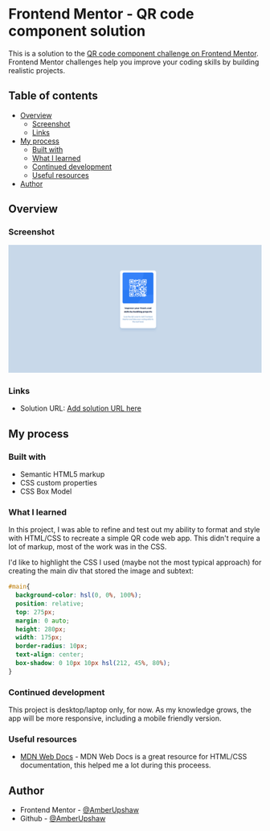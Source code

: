 # Frontend Mentor - QR code component solution

This is a solution to the [QR code component challenge on Frontend Mentor](https://www.frontendmentor.io/challenges/qr-code-component-iux_sIO_H). Frontend Mentor challenges help you improve your coding skills by building realistic projects. 

## Table of contents

- [Overview](#overview)
  - [Screenshot](#screenshot)
  - [Links](#links)
- [My process](#my-process)
  - [Built with](#built-with)
  - [What I learned](#what-i-learned)
  - [Continued development](#continued-development)
  - [Useful resources](#useful-resources)
- [Author](#author)

## Overview

### Screenshot

![](./screenshot.png)


### Links

- Solution URL: [Add solution URL here](https://your-solution-url.com)

## My process

### Built with

- Semantic HTML5 markup
- CSS custom properties
- CSS Box Model


### What I learned

In this project, I was able to refine and test out my ability to format and style with HTML/CSS to recreate a simple QR code web app. This didn't require a lot of markup, most of the work was in the CSS. 

I'd like to highlight the CSS I used (maybe not the most typical approach) for creating the main div that stored the image and subtext:

```css
#main{
  background-color: hsl(0, 0%, 100%);
  position: relative;
  top: 275px;
  margin: 0 auto;
  height: 280px;
  width: 175px;
  border-radius: 10px;
  text-align: center;
  box-shadow: 0 10px 10px hsl(212, 45%, 80%);
}
```


### Continued development

This project is desktop/laptop only, for now. As my knowledge grows, the app will be more responsive, including a mobile friendly version.

### Useful resources

- [MDN Web Docs](https://developer.mozilla.org/en-US/) - MDN Web Docs is a great resource for HTML/CSS documentation, this helped me a lot during this proceess.

## Author

- Frontend Mentor - [@AmberUpshaw](https://www.frontendmentor.io/profile/AmberUpshaw)
- Github - [@AmberUpshaw](https://github.com/AmberUpshaw)

